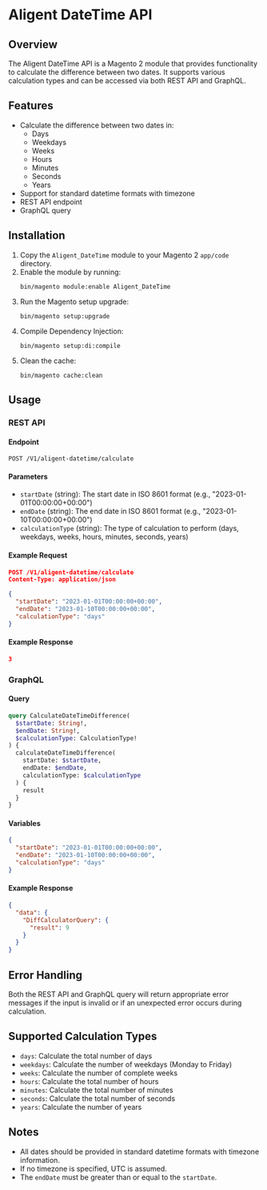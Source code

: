 # Aligent DateTime API

## Overview

The Aligent DateTime API is a Magento 2 module that provides functionality to calculate the difference between two dates. It supports various calculation types and can be accessed via both REST API and GraphQL.

## Features

- Calculate the difference between two dates in:
    - Days
    - Weekdays
    - Weeks
    - Hours
    - Minutes
    - Seconds
    - Years
- Support for standard datetime formats with timezone
- REST API endpoint
- GraphQL query

## Installation

1. Copy the `Aligent_DateTime` module to your Magento 2 `app/code` directory.
2. Enable the module by running:
   ```
   bin/magento module:enable Aligent_DateTime
   ```
3. Run the Magento setup upgrade:
   ```
   bin/magento setup:upgrade
   ```
4. Compile Dependency Injection:
   ```
   bin/magento setup:di:compile
   ```
5. Clean the cache:
   ```
   bin/magento cache:clean
   ```

## Usage

### REST API

#### Endpoint

`POST /V1/aligent-datetime/calculate`

#### Parameters

- `startDate` (string): The start date in ISO 8601 format (e.g., "2023-01-01T00:00:00+00:00")
- `endDate` (string): The end date in ISO 8601 format (e.g., "2023-01-10T00:00:00+00:00")
- `calculationType` (string): The type of calculation to perform (days, weekdays, weeks, hours, minutes, seconds, years)

#### Example Request

```json
POST /V1/aligent-datetime/calculate
Content-Type: application/json

{
  "startDate": "2023-01-01T00:00:00+00:00",
  "endDate": "2023-01-10T00:00:00+00:00",
  "calculationType": "days"
}
```

#### Example Response

```json
3
```

### GraphQL

#### Query

```graphql
query CalculateDateTimeDifference(
  $startDate: String!,
  $endDate: String!,
  $calculationType: CalculationType!
) {
  calculateDateTimeDifference(
    startDate: $startDate,
    endDate: $endDate,
    calculationType: $calculationType
  ) {
    result
  }
}
```

#### Variables

```json
{
  "startDate": "2023-01-01T00:00:00+00:00",
  "endDate": "2023-01-10T00:00:00+00:00",
  "calculationType": "days"
}
```

#### Example Response

```json
{
  "data": {
    "DiffCalculatorQuery": {
      "result": 9
    }
  }
}
```

## Error Handling

Both the REST API and GraphQL query will return appropriate error messages if the input is invalid or if an unexpected error occurs during calculation.

## Supported Calculation Types

- `days`: Calculate the total number of days
- `weekdays`: Calculate the number of weekdays (Monday to Friday)
- `weeks`: Calculate the number of complete weeks
- `hours`: Calculate the total number of hours
- `minutes`: Calculate the total number of minutes
- `seconds`: Calculate the total number of seconds
- `years`: Calculate the number of years

## Notes

- All dates should be provided in standard datetime formats with timezone information.
- If no timezone is specified, UTC is assumed.
- The `endDate` must be greater than or equal to the `startDate`.
